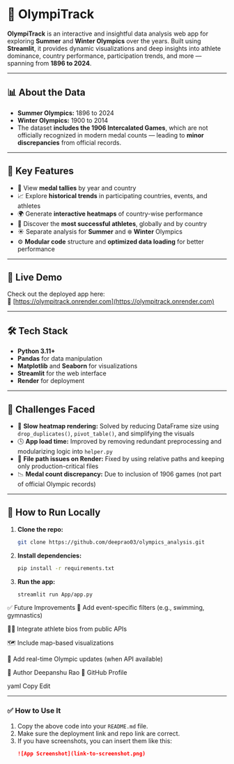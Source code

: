 # 🏅 OlympiTrack

**OlympiTrack** is an interactive and insightful data analysis web app for exploring **Summer** and **Winter Olympics** over the years. Built using **Streamlit**, it provides dynamic visualizations and deep insights into athlete dominance, country performance, participation trends, and more — spanning from **1896 to 2024**.

---

## 📊 About the Data

- **Summer Olympics:** 1896 to 2024  
- **Winter Olympics:** 1900 to 2014  
- The dataset **includes the 1906 Intercalated Games**, which are not officially recognized in modern medal counts — leading to **minor discrepancies** from official records.

---

## 🎯 Key Features

- 🥇 View **medal tallies** by year and country  
- 📈 Explore **historical trends** in participating countries, events, and athletes  
- 🌍 Generate **interactive heatmaps** of country-wise performance  
- 👑 Discover the **most successful athletes**, globally and by country  
- ☀️ Separate analysis for **Summer** and ❄️ **Winter** Olympics  
- ⚙️ **Modular code** structure and **optimized data loading** for better performance  

---

## 🚀 Live Demo

Check out the deployed app here:  
🔗 [https://olympitrack.onrender.com](https://olympitrack.onrender.com)

---

## 🛠️ Tech Stack

- **Python 3.11+**
- **Pandas** for data manipulation
- **Matplotlib** and **Seaborn** for visualizations
- **Streamlit** for the web interface
- **Render** for deployment

---

## 🧠 Challenges Faced

- 🐢 **Slow heatmap rendering:** Solved by reducing DataFrame size using `drop_duplicates()`, `pivot_table()`, and simplifying the visuals  
- 🕓 **App load time:** Improved by removing redundant preprocessing and modularizing logic into `helper.py`  
- 📁 **File path issues on Render:** Fixed by using relative paths and keeping only production-critical files  
- 📉 **Medal count discrepancy:** Due to inclusion of 1906 games (not part of official Olympic records)

---

## 🧪 How to Run Locally

1. **Clone the repo:**
   ```bash
   git clone https://github.com/deeprao03/olympics_analysis.git

2. **Install dependencies:**
    ```bash
    pip install -r requirements.txt

3.  **Run the app:**
    ```bash
    streamlit run App/app.py

✅ Future Improvements
🎯 Add event-specific filters (e.g., swimming, gymnastics)

🧑‍💼 Integrate athlete bios from public APIs

🗺️ Include map-based visualizations

📡 Add real-time Olympic updates (when API available)

👤 Author
Deepanshu Rao
🔗 GitHub Profile

yaml
Copy
Edit

---

### ✅ How to Use It
1. Copy the above code into your `README.md` file.
2. Make sure the deployment link and repo link are correct.
3. If you have screenshots, you can insert them like this:
   ```markdown
   ![App Screenshot](link-to-screenshot.png)
